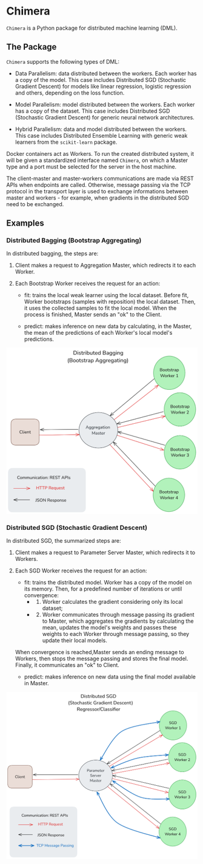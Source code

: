 # Chimera
`Chimera` is a Python package for distributed machine learning (DML).

## The Package

`Chimera` supports the following types of DML:

- Data Parallelism: data distributed between the workers. Each worker has a copy of the model. This case includes Distributed SGD (Stochastic Gradient Descent) for models like linear regression, logistic regression and others, depending on the loss function.

- Model Parallelism: model distributed between the workers. Each worker has a copy of the dataset. This case includes Distributed SGD (Stochastic Gradient Descent) for generic neural network architectures.

- Hybrid Parallelism: data and model distributed between the workers. This case includes Distributed Ensemble Learning with generic weak learners from the `scikit-learn` package.

Docker containers act as Workers. To run the created distributed system, it will be given a standardized interface named `Chimera`, on which a Master type and a port must be selected for the server in the host machine.

The client-master and master-workers communications are made via REST APIs when endpoints are called. Otherwise, message passing via the TCP protocol in the transport layer is used to exchange informations between master and workers - for example, when gradients in the distributed SGD need to be exchanged.

## Examples

### Distributed Bagging (Bootstrap Aggregating)

In distributed bagging, the steps are:

1) Client makes a request to Aggregation Master, which redirects it to each Worker.

2) Each Bootstrap Worker receives the request for an action:

    - fit: trains the local weak learner using the local dataset. Before fit, Worker bootstraps (samples with reposition) the local dataset. Then, it uses the collected samples to fit the local model. When the process is finished, Master sends an "ok" to the Client.

    - predict: makes inference on new data by calculating, in the Master, the mean of the predictions of each Worker's local model's predictions.


<p align="center">
    <img width="900" src="./images/distributed_bagging.png" alt="Distributed Bagging">
<p>

### Distributed SGD (Stochastic Gradient Descent)

In distributed SGD, the summarized steps are:

1) Client makes a request to Parameter Server Master, which redirects it to Workers.

2) Each SGD Worker receives the request for an action:

    - fit: trains the distributed model. Worker has a copy of the model on its memory. Then, for a predefined number of iterations or until convergence:
        - 1. Worker calculates the gradient considering only its local dataset;
        - 2. Worker communicates through message passing its gradient to Master, which aggregates the gradients by calculating the mean, updates the model's weights and passes these weights to each Worker through message passing, so they update their local models.

    When convergence is reached,Master sends an ending message to Workers, then stops the message passing and stores the final model. Finally, it communicates an "ok" to Client.

    - predict: makes inference on new data using the final model available in Master.


<p align="center">
    <img width="900" src="./images/distributed_sgd.png" alt="Distributed SGD">
<p>
